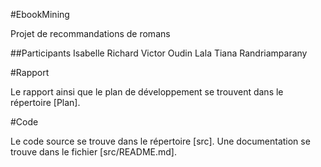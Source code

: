 #EbookMining

Projet de recommandations de romans

##Participants
	Isabelle Richard
	Victor Oudin
	Lala Tiana Randriamparany

#Rapport

Le rapport ainsi que le plan de développement se trouvent dans le répertoire
[Plan].

#Code

Le code source se trouve dans le répertoire [src].
Une documentation se trouve dans le fichier [src/README.md].
